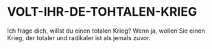 # VOLT-IHR-DE-TOHTALEN-KRIEG
Ich frage dich, willst du einen totalen Krieg? Wenn ja, wollen Sie einen Krieg, der totaler und radikaler ist als jemals zuvor.
